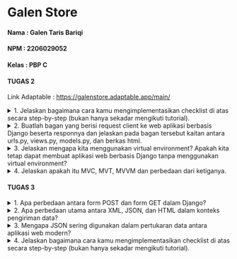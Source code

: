 # Galen Store

#### Nama : Galen Taris Bariqi
#### NPM : 2206029052
#### Kelas : PBP C


#### TUGAS 2

Link Adaptable : https://galenstore.adaptable.app/main/

<details>
<summary>
1. Jelaskan bagaimana cara kamu mengimplementasikan checklist di atas secara step-by-step (bukan hanya sekadar mengikuti tutorial).
</summary>

- Membuat sebuah proyek Django baru.

Seperti yang sudah diajarkan saat tutorial 0 kemarin, saya harus membuat repositori public di github yang terhubung dengan repositori lokal di laptop. Repositori lokal tersebut berisi proyek aplikasi yang dibuat pada tugas 2 ini. Untuk membuat direktori tersebut, kita harus menggunakan beberapa command seperti :
    1. ``git init`` : Menginisiasi di direktori yang sudah dibuat dan akan membuat repositori kosong di direktori tersebut
    2. ``python -m venv env`` : Membuat virtual environment (env)
    3. ``env\Scripts\activate.bat`` : Mengaktivasi env tersebut yang akan berguna sebagai *dependecies* dari aplikasi.
    Kemudian membuat berkas requirements.txt saat env sedang aktif yang berisi beberapa *dependecies*
    4. ``pip install -r requirements.txt`` : Menjalankan *dependecies* yang sudah dimasukkan ke dalam berkas requirements.txt
    5. ``django-admin startproject galen_store .`` : Membuat proyek Django dengan nama "galen_store"

Untuk memberikan izin pada semua host dalam mengakses aplikasi web, kita harus menambahkan ``"*"`` dalam ``ALLOWED_HOSTS``. Dan yang terakhir adalah membuat berkas ``.gitignore`` dan diisi dengan text pada tutorial 0. Berkas tersebut berguna untuk mengabaikan beberapa berkas yang harus diabaikan oleh git agar tidak ter-push.

- Membuat aplikasi dengan nama main pada proyek tersebut.

Langkah selanjutnya adalah membuat direktori bernama main dalam proyek aplikasi Tugas 2 ini dengan menjalankan perintah ``python manage.py startapp main``. Kemudian menambahkan ``'main'`` ke dalam ``INSTALLED_APPS`` di ``settings.py`` direktori galen_store.

- Melakukan routing pada proyek agar dapat menjalankan aplikasi main.

Di tahap ini, saya membuat berkas urls.py untuk mendefinisikan rute URL. Kemudian, pada file urls.py yang di direktori galen_store, saya menambahkan fungsi include dari django.urls untuk mengimpor rute URL dari aplikasi lain. Setelah itu, saya menambahkan path ``'main/'`` ke dalam urls.py yang berada di direktori galen_store.

- Membuat model pada aplikasi main dengan nama Item dan memiliki atribut wajib sebagai berikut.
    1. name sebagai nama item dengan tipe CharField.
    2. amount sebagai jumlah item dengan tipe IntegerField.
    3. description sebagai deskripsi item dengan tipe TextField.

Saya membuat model-model pada aplikasi main dengan ketentuan di atas pada berkas models.py dengan meng-import class models dari django.db dan kemudian model tersebut dimigrasi untuk mengubah struktur tabel basis data sesuai perubahan yang saya lakukan. Untuk membuat migrasi model, saya menjalankan perintah ``python manage.py makemigrations`` dan menerapkan ke basis data lokal dengan ``python manage.py migrate``. 

- Membuat sebuah fungsi pada views.py untuk dikembalikan ke dalam sebuah template HTML yang menampilkan nama aplikasi serta nama dan kelas kamu.

Pertama-tama, saya mengimpor render dari django.shortcuts dengan perintah from django.shortcuts import render yang berguna untuk melakukan rendering pada tampilan HTML memakai data yang saya masukkan di file views.py. Saya membuat fungsi show_main pada berkas tersebut yang berisikan sebuah context berupa nama aplikasi, nama lengkap, serta kelas saya. Dan yang terakhir, saya melakukan return terhadap fungsi tersebut berupa ``return render(request, "main.html", context)`` agar data-data yang sudah saya masukkan dapat ditampilkan HTML-nya pada web server.

- Membuat sebuah routing pada urls.py aplikasi main untuk memetakan fungsi yang telah dibuat pada views.py.

Dari berkas urls.py pada direktori main yang sudah dibuat sebelumnya, saya meng-import fungsi show_main tersebut agar path yang mengarahkan ke fungsi tersebut bisa dimasukkan ke urlspattern di berkas tersebut.

- Melakukan deployment ke Adaptable terhadap aplikasi yang sudah dibuat sehingga nantinya dapat diakses oleh teman-temanmu melalui Internet.

Langkah terakhir setelah semua step di atas dilakukan adalah melakukan commit dan push ke repositori git yang dibuat sebelumnya. Pertama melakukan command ``git add .`` untuk menandai semua berkas yang akan di track. Kemudian melakukan perintah ``git commit -m "KOMENTAR"`` untuk meng-commit dengan pesan sesuai perubahan yang saya lakukan. Lalu, saya menjalankan perintah ``git remote add origin "URL_REPO"`` untuk menghubungkan repositori lokal dengan repositori yang ada di git. Dan yang terakhir melakukan perintah ``git push -u origin main`` untuk mengirim semua perubahan yang dilakukan ke branch main di repositori git.

</details>

<details>
<summary>
2. Buatlah bagan yang berisi request client ke web aplikasi berbasis Django beserta responnya dan jelaskan pada bagan tersebut kaitan antara urls.py, views.py, models.py, dan berkas html.
</summary>

![Alt Text](Bagan_Nomor_2.png)

Untuk kaitan antara berkas, urutan proses langkahnya sebagai berikut :
    1. User me-request permintaan berupa HTTP aplikasi main.html melalui web browser.
    2. urls.py akan menentukan URL dan view mana yang sesuai dengan request dari user.
    3. views.py akan menghandle request dari user sehingga menampilan main.html
    4. Di saat yang bersamaan, views.py menggunakan model yang telah didefinisikan pada models.py untuk memanipulasi data yang diperlukan sehingga dapat merender page yang diinginkan user.
</details>


<details>
<summary>
3. Jelaskan mengapa kita menggunakan virtual environment? Apakah kita tetap dapat membuat aplikasi web berbasis Django tanpa menggunakan virtual environment?
</summary>

Virtual Environment (env) itu berguna untuk mengisolasi package dan dependacies yang diinginkan oleh developer sehingga tidak saling bertabrakan dengan konfigurasi proyek-proyek versi lain. *Dependecies* merupakan modul yang yang diperlukan suatu software agar dapat berfungsi termasuk library, framework, atau package dan tiap proyek tersebut pasti memiliki *dependecies* yang berbeda. Selain itu, virtual environment juga memudahkan developer untuk me-manage *dependecies* dengan menginstall dan menghapus modul-modul Python menggunakan pip. Hal tersebut memudahkan developer dalam mengembangkan proyek yang memerlukan banyak *dependecies*. Virtual environment juga membantu untuk mengurangi risiko terinstall modul-modul yang tidak terpercaya.

Tanpa virtual environment, kita dapat tetap membuat aplikasi web berbasis django, tetapi hal tersebut tidak disarankan karena dependencies proyek secara global di Python mungkin terinstall dan akan menyebabkan konflik antar proyek sehingga sulit dikelola. Penggunaan virtual environment merupakan praktik terbaik dalam mengembangkan aplikasi web berbasis django untuk menghindari masalah dependencies sehingga isolasi antar proyek dapat terjadi. 
</details>

<details>
<summary>
4. Jelaskan apakah itu MVC, MVT, MVVM dan perbedaan dari ketiganya.
</summary>

##### MVC (Model View Controller)
Model = mengelola data dan mengembalikan operasi berupa logic data kepada controller.
View = tampilan yang digunakan untuk menampilkan data dan menerima input dari pengguna.
Controller = mengambil input dari View dan berinteraksi dengan Model untuk memproses data dan diperbarui tampilannya.

MVC adalah pola desain arsitektur pada software yang digunakan untuk mengorganisir suatu kode dalam aplikasi agar pengguna memungkinkan untuk mengelola dan memodifikasinya secara independen. 

##### MVT (Model View Template)
Model = mengelola data dan mengembalikan operasi berupa logic data kepada controller.
View = mengatur tampilan data kepada pengguna.
Template = menentukan tampilan dari data yang disediakan oleh model berupa HTML.

MVT adalah pola desain arsitektur pada software yang terutama dikaitkan dengan kerangka kerja web Django. Template pada MVT berfungsi untuk memisahkan logika tampilan dan logika aplikasi agar developer dapat fokus mengembangkan tampilan tanpa menghiraukan detail logika data pada pemrosesan HTTP.

##### MVVM (Model View View Model)
Model = mengelola data dan mengembalikan operasi berupa logic data kepada controller.
View = mengatur tampilan data kepada pengguna.
ViewModel = mengkonversi data dari model sehingga dapat sesuai dengan tampilan yang diinginkan oleh View.

MVVM adalah pola desain arsitektur pada software yang umumnya digunakan untuk pengembangan dalam aplikasi yang berbasis GUI. MVVM ini berfokus pada pengembangan aplikasi yang punya tampilan kompleks sehingga perlu untuk memisahkan logika tampilan dari logika bisnis.

Intinya penggunaan dari masing-masing pola desain diatas tergantung pada teknologi yang digunakan dan kebutuhan proyek oleh developer. 

</details>

#### TUGAS 3

<details>
<summary>
1. Apa perbedaan antara form POST dan form GET dalam Django?
</summary>

form POST:
- Cara Pengiriman Data
Data yang dikirim dan di*request* oleh user dalam bentuk permintaan HTTP sehingga tidak terlihat di URL. Cocok untuk mengirim berbagai data sensitif seperti *password*.
- Tipe Data yang dapat dikirim
Digunakan untuk mengirim berbagai jenis data, termasuk .txt, .jpg, dll dengan kapasitas yang besar.
- Dari segi User
User lebih sulit untuk menjadikan URL-nya sebagai bookmark karena parameternya tidak pada URL.

form GET:
- Cara Pengiriman Data
Data yang dikirim dalam bentuk parameter dalam URL sehingga data dapat lebih mudah terlihat di URL. Cocok untuk data yang tidak punya dampak apabila dipanggil berulang kali.
- Tipe Data yang dapat dikirim
Digunakan untuk mengirim jenis data yang sederhana dengan kapasitas yang lebih kecil.
- Dari segi User
User dapat dengan mudah untuk menjadikan URL-nya sebagai bookmark karena parameternya ada pada URL.

</details>

<details>
<summary>
2. Apa perbedaan utama antara XML, JSON, dan HTML dalam konteks pengiriman data?
</summary>

- XML
XML mampu mendefinisikan struktur data yang kompleks dengan fleksibel untuk melakukan pertukaran data antar sistem yang beda karena sintaksnya yang cukup kaya dan ketat. Selain untuk menukar data, XML digunakan juga untuk mengkonfigurasi data dan menyimpan data.

- JSON
Tujuan utama dari JSON sama seperti XML yaitu sebagai format pertukaran data yang lebih ringkas sehingga lebih sering digunakan untuk mengirim data server ke browser dan juga sebaliknya. Dengan sintaksnya yang sederhana, JSON lebih mudah dibaca oleh *human* dan ukuran filenya lebih kecil jika dibandingkan dengan XML.

- HTML
Berbeda dengan XML dan JSON, HTML berfokus untuk mengatur tampilan pada halaman web dan mengatur elemen-elemen yang dipakai sehingga web tersebut dapat diakses di browser dan menampilkan berbagai informasi kepada *user*. 

</details>

<details>
<summary>
3. Mengapa JSON sering digunakan dalam pertukaran data antara aplikasi web modern?
</summary>

Pada era web modern ini, tentunya dibutuhkan kecepatan pengiriman data yang tinggi. Dengan sintaksnya yang sederhana, JSON memiliki beberapa keunggulan : 

a. Sintaksnya sederhana
Dengan kesederhanaan sintaks JSON, dapat memudahkan pengguna dan developer untuk memahami dan membaca struktur data yang telah melalui proses pertukaran data.

b. Ukuran file yang kecil
JSON mengirim data dengan ukuran file yang kecil sehingga dapat mempercepatan proses pertukaran data melalui jaringan agar web bisa lebih responsif. 

c. Penggunaan bahasa pemrograman yang fleksibel
JSON dapat digunakan dengan hampir seluruh bahasa pemrograman sehingga memudahkan developer untuk mengembangkan sebuah web.

d. Didukung oleh penggunaan JavaScript
Memudahkan komunikasi dengan server JSON tanpa melakukan banyak konversi

e. Memudahkan Deserialization
Developer dapat dengan mudah mengubah data menjadi data sesuai dengan bahasa pemrograman yang digunakan tanpa memerlukan kode yang banyak.

</details>

<details>
<summary>
4. Jelaskan bagaimana cara kamu mengimplementasikan checklist di atas secara step-by-step (bukan hanya sekadar mengikuti tutorial).
</summary>

- Membuat input form untuk menambahkan objek model pada app sebelumnya.

Sebelum membuat form untuk menambahkan product pada aplikasi, saya membuat folder ``templates`` pada ``root folder`` dan membuat berkas ``base.html`` sebagai kerangka umum halaman web lainnya pada aplikasi Galen Store. Kemudian saya melakukan beberapa *adjust* agar ``main.html`` yang dibuat pada tugas 2 kemarin bisa terhubung. 

Lalu, pada direktori ``main``, saya membuat berkas ``forms.py`` untuk membuat struktur form yang bisa menerima input data pada halaman web. Saya menambahkan kode berikut ini pada forms.py
```
from django.forms import ModelForm
from main.models import Product

class ProductForm(ModelForm):
    class Meta:
        model = Product
        fields = ["name", "price", "amount", "description"]
```

Pada list fields tersebut, saya memasukkan name, price, amount, dan description. Sedangkan untuk date_added akan diinput secara otomatis.

Kemudian saya mengimport beberapa library yang dibutuhkan dan membuat fungsi create_product pada berkas ``views.py``. Fungsi tersebut dibuat untuk melakukan penambahan data secara otomatis ketika dari ``forms.py`` ada data yang disubmit. Tidak lupa juga, setelah saya membuat fungsi create_product, saya menambahkan path url ke ``urlpatterns`` pada ``urls.py`` di main.

Dan pada fungsi show_main dari tugas 2 kemarin, saya menambahkan kode 
```
products = Product.objects.all()
```
Kode diatas berguna untuk mengambil semua object Product pada database.

Kemudian untuk menampilkan fungsi create_product yang sudah dibuat sebelumnya, saya membuat berkas baru bernama ``create_product.html`` pada direktori ``main/templates``. Saya melakukan beberapa adjusting terhadap berkas ``create_product.html`` dan ``main.html`` sehingga tampilannya sesuai apa yang saya harapkan.

- Tambahkan 5 fungsi views untuk melihat objek yang sudah ditambahkan dalam format HTML, XML, JSON, XML by ID, dan JSON by ID.

Kemudian, tahap selanjutnya saya membuat 4 fungsi yang berguna untuk melihat data-data yang sudah diinput oleh user pada web. Data-data tersebut dapat dilihat dengan format yang beragam seperti HTML, XML, dan JSON. 

4 fungsi tersebut bernama show_xml, show_json, show_xml_by_id, dan show_json_by_id. Tiap fungsi tersebut ditambahkan return function berupa ``HttpResponse`` yang sudah di serealize menjadi bahasa pemrograman yang sesuai.

Berikut kode yang saya buat terhadap 4 fungsi tersebut : 
```
def show_xml(request):
    data = Product.objects.all()
    return HttpResponse(serializers.serialize("xml", data), content_type="application/xml")

def show_json(request):
    data = Product.objects.all()
    return HttpResponse(serializers.serialize("json", data), content_type="application/json")

def show_xml_by_id(request, id):
    data = Product.objects.filter(pk=id)
    return HttpResponse(serializers.serialize("xml", data), content_type="application/xml")

def show_json_by_id(request, id):
    data = Product.objects.filter(pk=id)
    return HttpResponse(serializers.serialize("json", data), content_type="application/json")
```
- Membuat routing URL untuk masing-masing views yang telah ditambahkan pada poin 2.

Agar fungsi yang sudah dibuat tadi dapat diakses, saya menambahkan path url masing-masing fungsi di atas ke ``urls.py`` pada folder ``main``. Berikut kode penambahan path yang saya tambahkan.
```
...
path('xml/', show_xml, name='show_xml'),
path('json/', show_json, name='show_json'), 
path('xml/<int:id>/', show_xml_by_id, name='show_xml_by_id'),
path('json/<int:id>/', show_json_by_id, name='show_json_by_id'), 
...
```
Setelah menambahkan path url di atas, saya sekarang sudah bisa mengakses masing-masing fungsi dengan URL dan format yang sesuai.

- Mengakses kelima URL di poin 2 menggunakan Postman, membuat screenshot dari hasil akses URL pada Postman, dan menambahkannya ke dalam README.md.

a. HTML
![Alt Text](POSTMAN_HTML.png)

b. XML
![Alt Text](POSTMAN_XML.png)

c. JSON
![Alt Text](POSTMAN_JSON.png)

d. XML by ID
![Alt Text](POSTMAN_XML_ID.png)

e. JSON by ID
![Alt Text](POSTMAN_JSON_ID.png)

- Dan yang terakhir adalah melakukan push ke github dengan command ``add``, ``commit``, dan ``push``

- Menambahkan pesan "Kamu menyimpan X item pada aplikasi ini" (dengan X adalah jumlah data item yang tersimpan pada aplikasi) dan menampilkannya di atas tabel data. Kalimat pesan boleh dikustomisasi sesuai dengan tema aplikasi, namun harus memiliki makna yang sama

Saya menambahkan String kalimat di atas terlebih dahulu pada main.html. Kemudian untuk mendapatkan jumlah produk saya menggunakan methode ``.count()`` pada list products.

</details>